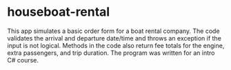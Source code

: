 # houseboat-rental

This app simulates a basic order form for a boat rental company.  The code validates the arrival and departure date/time and throws an exception if the input is not logical.  Methods in the code also return fee totals for the engine, extra passengers, and trip duration.  The program was written for an intro C# course.
